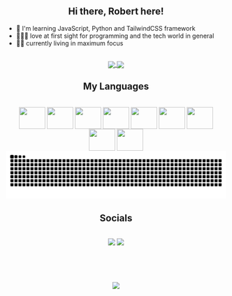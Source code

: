 <h2 align="center">Hi there, Robert here!</h2>

- 🧠 I'm learning JavaScript, Python and TailwindCSS framework
- 👨🏻‍💻 love at first sight for programming and the tech world in general
- ✍🏻 currently living in maximum focus





<div align="center" style="display: inline_block"><br>
  <a href="https://kzrobertkz.github.io/Dev_links/">
      <img height="180em" align="center" src="https://github-readme-stats.vercel.app/api?username=KzRobertkz&count_private=true&theme=midnight-purple&include_all_commits=true&show_icons=true" />
  </a>
  <a href="https://kzrobertkz.github.io/Dev_links/">
    <img height="180em" align="center" src="https://github-readme-stats.vercel.app/api/top-langs/?username=KzRobertkz&layout=compact&theme=midnight-purple" />
  </a>
</div>


<div align="center" style="display: inline_block">
  <h2>My Languages</h2><br>
  <img align="center" height="50" width="60" src="https://cdn.jsdelivr.net/gh/devicons/devicon@latest/icons/html5/html5-original.svg" />
  <img align="center" height="50" width="60" src="https://cdn.jsdelivr.net/gh/devicons/devicon@latest/icons/css3/css3-original.svg" />
  <img align="center" height="50" width="60" src="https://cdn.jsdelivr.net/gh/devicons/devicon@latest/icons/javascript/javascript-original.svg" />
  <img align="center" height="50" width="60" src="https://cdn.jsdelivr.net/gh/devicons/devicon@latest/icons/python/python-original.svg" />
  <img align="center" height="50" width="60" src="https://cdn.jsdelivr.net/gh/devicons/devicon@latest/icons/tailwindcss/tailwindcss-original.svg" />
  <img align="center" height="50" width="60" src="https://cdn.jsdelivr.net/gh/devicons/devicon@latest/icons/flask/flask-original.svg" />
  <img align="center" height="50" width="60" src="https://cdn.jsdelivr.net/gh/devicons/devicon@latest/icons/git/git-original.svg" />
  <img align="center" height="50" width="60" src="https://cdn.jsdelivr.net/gh/devicons/devicon@latest/icons/react/react-original.svg" />
  <img align="center" height="50" width="60" src="https://cdn.jsdelivr.net/gh/devicons/devicon@latest/icons/mysql/mysql-original.svg" />
</div>

<div align="center">
  <picture>
    <source media="(prefers-color-scheme: dark)" srcset="https://raw.githubusercontent.com/KzRobertkz/KzRobertkz/output/github-contribution-grid-snake-dark.svg">
    <source media="(prefers-color-scheme: light)" srcset="https://raw.githubusercontent.com/KzRobertkz/KzRobertkz/output/github-contribution-grid-snake.svg">
    <img alt="github contribution grid snake animation" src="https://raw.githubusercontent.com/KzRobertkz/KzRobertkz/output/github-contribution-grid-snake.svg">
  </picture>
</div>

<div align="center">
  <h2 align="center">Socials</h2><br>
  <a href="https://www.linkedin.com/in/robert-christian-079313306/" ><img src="https://img.shields.io/badge/LinkedIn-0077B5?style=for-the-badge&logo=linkedin&logoColor=white" /></a>
  <a href="https://mail.google.com/mail/?view=cm&fs=1&to=robert.44azz@gmail.com" ><img src="https://img.shields.io/badge/Gmail-D14836?style=for-the-badge&logo=gmail&logoColor=white" /></a>
</div><br>

##


<div align="center"><br><br>
  <a href="https://kzrobertkz.github.io/Dev_links/">
    <img src="https://quotes-github-readme.vercel.app/api?type=horizontal&theme=catppuccin&quote=Difficulties%20prepare%20ordinary%20people%20for%20extraordinary%20destinies.&author=C.S%20Lewis"/>
  </a>
</div>

